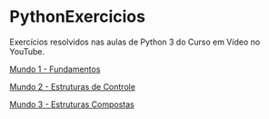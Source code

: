 # PythonExercicios

Exercícios resolvidos nas aulas de Python 3 do Curso em Vídeo no YouTube.

[Mundo 1 - Fundamentos](https://www.youtube.com/playlist?list=PLHz_AreHm4dlKP6QQCekuIPky1CiwmdI6)

[Mundo 2 - Estruturas de Controle](https://www.youtube.com/playlist?list=PLHz_AreHm4dk_nZHmxxf_J0WRAqy5Czye)

[Mundo 3 - Estruturas Compostas](https://www.youtube.com/playlist?list=PLHz_AreHm4dksnH2jVTIVNviIMBVYyFnH)
